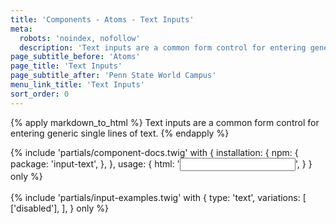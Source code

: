 ```yaml
---
title: 'Components - Atoms - Text Inputs'
meta:
  robots: 'noindex, nofollow'
  description: 'Text inputs are a common form control for entering generic single lines of text.'
page_subtitle_before: 'Atoms'
page_title: 'Text Inputs'
page_subtitle_after: 'Penn State World Campus'
menu_link_title: 'Text Inputs'
sort_order: 0
---
```

{% apply markdown_to_html %}
  Text inputs are a common form control for entering generic single lines of text.
{% endapply %}

{% include 'partials/component-docs.twig' with {
  installation: {
    npm: {
      package: 'input-text',
    },
  },
  usage: {
    html: '<input type="text">',
  }
} only %}
<br>
<br>
{% include 'partials/input-examples.twig' with {
  type: 'text',
  variations: [
    ['disabled'],
  ],
} only %}
